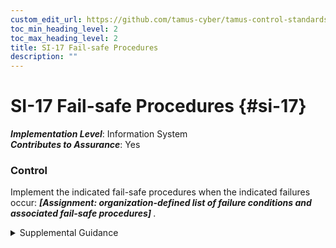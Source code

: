 ```yaml
---
custom_edit_url: https://github.com/tamus-cyber/tamus-control-standards/tree/main/content/tamus.edu/TAMUS_profile.yaml
toc_min_heading_level: 2
toc_max_heading_level: 2
title: SI-17 Fail-safe Procedures
description: ""
---
```


# SI-17 Fail-safe Procedures {#si-17}

_**Implementation Level**_: Information System\
_**Contributes to Assurance**_: Yes

### Control

Implement the indicated fail-safe procedures when the indicated failures occur: <strong title="si-17_prm_1"> <em>[Assignment: organization-defined list of failure conditions and associated fail-safe procedures]</em> </strong>.


<details><summary>Supplemental Guidance</summary>Failure conditions include the loss of communications among critical system components or between system components and operational facilities. Fail-safe procedures include alerting operator personnel and providing specific instructions on subsequent steps to take. Subsequent steps may include doing nothing, reestablishing system settings, shutting down processes, restarting the system, or contacting designated organizational personnel.</details>

